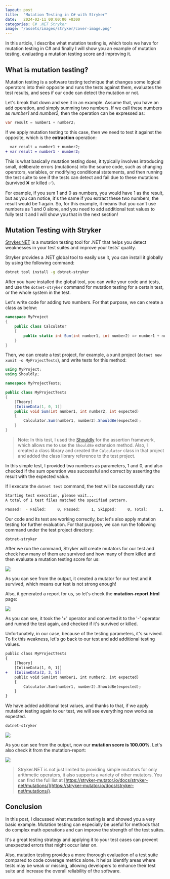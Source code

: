 ```yaml
---
layout: post
title:  "Mutation Testing in C# with Stryker"
date:   2024-02-11 00:00:00 +0300
categories: C# .NET Stryker
image: "/assets/images/stryker/cover-image.png"
---
```


In this article, I describe what mutation testing is, which tools we have for mutation testing in C# and finally I will show you an example of mutation testing, evaluating a mutation testing score and improving it.

## What is mutation testing?

Mutation testing is a software testing technique that changes some logical operators into their opposite and runs the tests against them, evaluates the test results, and sees if our code can detect the mutation or not.

Let's break that down and see it in an example. Assume that, you have an add operation, and simply summing two numbers. If we call these numbers as *number1* and *number2*, then the operation can be expressed as:

```csharp
var result = number1 + number2;
```

If we apply mutation testing to this case, then we need to test it against the opposite, which is the **extraction** operation:

```diff
  var result = number1 + number2;
+ var result = number1 - number2;
```

This is what basically mutation testing does, it typically involves introducing small, deliberate errors (mutations) into the source code, such as changing operators, variables, or modifying conditional statements, and then running the test suite to see if the tests can detect and fail due to these mutations (survived ❌ or killed ✅).

For example, if you sum 1 and 0 as numbers, you would have 1 as the result, but as you can notice, it's the same if you extract these two numbers, the result would be 1 again. So, for this example, it means that you can't use numbers as 1 and 0 alone, and you need to add additional test values to fully test it and I will show you that in the next section!

## Mutation Testing with Stryker

[Stryker.NET](https://github.com/stryker-mutator/stryker-net) is a mutation testing tool for .NET that helps you detect weaknesses in your test suites and improve your tests' quality.

Stryker provides a .NET global tool to easily use it, you can install it globally by using the following command:

```bash
dotnet tool install -g dotnet-stryker
```

After you have installed the global tool, you can write your code and tests, and use the `dotnet-stryker` command for mutation testing for a certain test, or the whole system in the test.

Let's write code for adding two numbers. For that purpose, we can create a class as below:

```csharp
namespace MyProject
{
    public class Calculator
    {
        public static int Sum(int number1, int number2) => number1 + number2;
    }
}
```

Then, we can create a test project, for example, a xunit project (`dotnet new xunit -o MyProjectTests`), and write tests for this method:

```csharp
using MyProject;
using Shouldly;

namespace MyProjectTests;

public class MyProjectTests
{
    [Theory]
    [InlineData(1, 0, 1)]
    public void Sum(int number1, int number2, int expected)
    {
        Calculator.Sum(number1, number2).ShouldBe(expected);
    }
}
```

> Note: In this test, I used the [Shouldly](https://docs.shouldly.org/) for the assertion framework, which allows me to use the `ShouldBe` extension method. Also, I created a class library and created the `Calculator` class in that project and added the class library reference to the test project.

In this simple test, I provided two numbers as parameters, 1 and 0, and also checked if the sum operation was successful and correct by asserting the result with the expected value.

If I execute the `dotnet test` command, the test will be successfully run:

```bash
Starting test execution, please wait...
A total of 1 test files matched the specified pattern.

Passed!  - Failed:     0, Passed:     1, Skipped:     0, Total:     1, Duration: < 1 ms - MyProjectTests.dll (net8.0)
```

Our code and its test are working correctly, but let's also apply mutation testing for further evaluation. For that purpose, we can run the following command under the test project directory:

```bash
dotnet-stryker
```

After we run the command, Stryker will create mutators for our test and check how many of them are survived and how many of them killed and then evaluate a mutation testing score for us:

![](/assets/images/stryker/stryker-test-1.png)

As you can see from the output, it created a mutator for our test and it survived, which means our test is not strong enough! 

Also, it generated a report for us, so let's check the **mutation-report.html** page:

![](/assets/images/stryker/mutation-test-result-1.png)

As you can see, it took the '+' operator and converted it to the '-' operator and runned the test again, and checked if it's survived or killed. 

Unfortunately, in our case, because of the testing parameters, it's survived. To fix this weakness, let's go back to our test and add additional testing values.

```diff
public class MyProjectTests
{
    [Theory]
    [InlineData(1, 0, 1)]
+   [InlineData(2, 3, 5)]
    public void Sum(int number1, int number2, int expected)
    {
        Calculator.Sum(number1, number2).ShouldBe(expected);
    }
}
```

We have added additional test values, and thanks to that, if we apply mutation testing again to our test, we will see everything now works as expected.

```bash
dotnet-stryker
```

![](/assets/images/stryker/stryker-test-2.png)

As you can see from the output, now our **mutation score is 100.00%**. Let's also check it from the mutation-report:

![](/assets/images/stryker/mutation-test-result-2.png)

> Stryker.NET is not just limited to providing simple mutators for only arithmetic operators, it also supports a variety of other mutators. You can find the full list at [https://stryker-mutator.io/docs/stryker-net/mutations/](https://stryker-mutator.io/docs/stryker-net/mutations/).

## Conclusion

In this post, I discussed what mutation testing is and showed you a very basic example. Mutation testing can especially be useful for methods that do complex math operations and can improve the strength of the test suites.

It's a great testing strategy and applying it to your test cases can prevent unexpected errors that might occur later on.

Also, mutation testing provides a more thorough evaluation of a test suite compared to code coverage metrics alone. It helps identify areas where tests may be weak or missing, allowing developers to enhance their test suite and increase the overall reliability of the software.